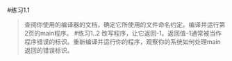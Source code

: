 #练习1.1
>查阅你使用的编译器的文档，确定它所使用的文件命名约定。编译并运行第2页的main程序。
#练习1..2
>改写程序，让它返回-1。返回值-1通常被当作程序错误的标识。重新编译并运行你的程序，观察你的系统如何处理main返回的错误标识。
